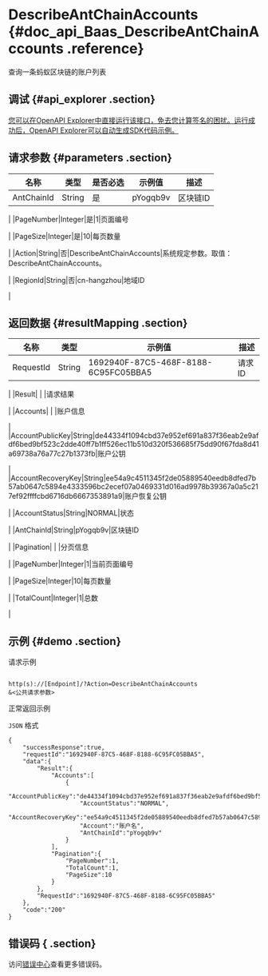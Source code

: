 # DescribeAntChainAccounts {#doc_api_Baas_DescribeAntChainAccounts .reference}

查询一条蚂蚁区块链的账户列表

## 调试 {#api_explorer .section}

[您可以在OpenAPI Explorer中直接运行该接口，免去您计算签名的困扰。运行成功后，OpenAPI Explorer可以自动生成SDK代码示例。](https://api.aliyun.com/#product=Baas&api=DescribeAntChainAccounts&type=RPC&version=2018-12-21)

## 请求参数 {#parameters .section}

|名称|类型|是否必选|示例值|描述|
|--|--|----|---|--|
|AntChainId|String|是|pYogqb9v|区块链ID

 |
|PageNumber|Integer|是|1|页面编号

 |
|PageSize|Integer|是|10|每页数量

 |
|Action|String|否|DescribeAntChainAccounts|系统规定参数。取值：DescribeAntChainAccounts。

 |
|RegionId|String|否|cn-hangzhou|地域ID

 |

## 返回数据 {#resultMapping .section}

|名称|类型|示例值|描述|
|--|--|---|--|
|RequestId|String|1692940F-87C5-468F-8188-6C95FC05BBA5|请求ID

 |
|Result| | |请求结果

 |
|Accounts| | |账户信息

 |
|AccountPublicKey|String|de44334f1094cbd37e952ef691a837f36eab2e9afdf6bed9bf523c2dde40ff7b1ff526ec11b510d320f536685f75dd90f67fda8d41a69738a76a77c27b1373fb|账户公钥

 |
|AccountRecoveryKey|String|ee54a9c4511345f2de05889540eedb8dfed7b57ab0647c5894e4333596bc2ecef07a0469331d016ad9978b39367a0a5c217ef92ffffcbd6716db6667353891a9|账户恢复公钥

 |
|AccountStatus|String|NORMAL|状态

 |
|AntChainId|String|pYogqb9v|区块链ID

 |
|Pagination| | |分页信息

 |
|PageNumber|Integer|1|当前页面编号

 |
|PageSize|Integer|10|每页数量

 |
|TotalCount|Integer|1|总数

 |

## 示例 {#demo .section}

请求示例

``` {#request_demo}

http(s)://[Endpoint]/?Action=DescribeAntChainAccounts
&<公共请求参数>

```

正常返回示例

`JSON` 格式

``` {#json_return_success_demo}
{
	"successResponse":true,
	"requestId":"1692940F-87C5-468F-8188-6C95FC05BBA5",
	"data":{
		"Result":{
			"Accounts":[
				{
					"AccountPublicKey":"de44334f1094cbd37e952ef691a837f36eab2e9afdf6bed9bf523c2dde40ff7b1ff526ec11b510d320f536685f75dd90f67fda8d41a69738a76a77c27b1373fb",
					"AccountStatus":"NORMAL",
					"AccountRecoveryKey":"ee54a9c4511345f2de05889540eedb8dfed7b57ab0647c5894e4333596bc2ecef07a0469331d016ad9978b39367a0a5c217ef92ffffcbd6716db6667353891a9",
					"Account":"账户名",
					"AntChainId":"pYogqb9v"
				}
			],
			"Pagination":{
				"PageNumber":1,
				"TotalCount":1,
				"PageSize":10
			}
		},
		"RequestId":"1692940F-87C5-468F-8188-6C95FC05BBA5"
	},
	"code":"200"
}
```

## 错误码 { .section}

访问[错误中心](https://error-center.aliyun.com/status/product/Baas)查看更多错误码。

